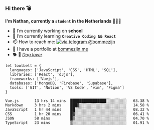 ### Hi there 💣

**I'm Nathan, currently a `student` in the Netherlands 👨🏻‍🎓**
- 🔭 I’m currently working on **school**
- 🌱 I’m currently learning **`Creative Coding && React`**
- 📫 How to reach me: [![via telegram @bommezijn](https://shields.io/badge/@bommezijn-blue?logo=telegram&style=flat&color=21202F&labelColor=21202F)](https://t.me/bommezijn)
- 💼 I have a portfolio at [bommezijn.me](https://www.bommezijn.me/)
- 🐕 📸  *[Dog lover](https://cln.sh/mvm25T)*
```JS
let toolbelt = {
  languages: ['JavaScript', 'CSS', 'HTML', 'SQL'],
  libraries: ['React', 'd3js'],
  frameworks: ['Vuejs'],
  databases: ['MongoDB, 'Firebase', 'Supabase'],
  tools: ['GIT', 'Notion', 'VS Code', 'vim', 'Figma']
} 

```

<!--START_SECTION:waka-->

```text
Vue.js       13 hrs 14 mins  ████████████████░░░░░░░░░   63.38 %
Markdown     3 hrs 2 mins    ███▓░░░░░░░░░░░░░░░░░░░░░   14.58 %
JavaScript   1 hr 44 mins    ██░░░░░░░░░░░░░░░░░░░░░░░   08.32 %
CSS          1 hr 20 mins    █▓░░░░░░░░░░░░░░░░░░░░░░░   06.41 %
JSON         58 mins         █▒░░░░░░░░░░░░░░░░░░░░░░░   04.70 %
TypeScript   23 mins         ▒░░░░░░░░░░░░░░░░░░░░░░░░   01.91 %
```

<!--END_SECTION:waka-->



<!--
**bommezijn/bommezijn** is a ✨ _special_ ✨ repository because its `README.md` (this file) appears on your GitHub profile.

Here are some ideas to get you started:

- c I’m currently working on ...
- 🌱 I’m currently learning ...
- 👯 I’m looking to collaborate on ...
- 🤔 I’m looking for help with ...
- 💬 Ask me about ...
- 📫 How to reach me: ...
- 😄 Pronouns: ...
- ⚡ Fun fact: ...
-->
